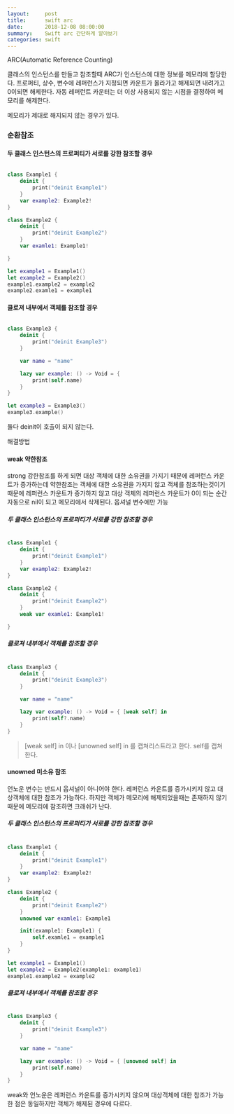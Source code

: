 ```yaml
---
layout:     post
title:      swift arc
date:       2018-12-08 08:00:00
summary:    Swift arc 간단하게 알아보기
categories: swift
---
```


ARC(Automatic Reference Counting)

클래스의 인스턴스를 만들고 참조할때 ARC가 인스턴스에 대한 정보를 메모리에 할당한다.
프로퍼티, 상수, 변수에 레퍼런스가 지정되면 카운트가 올라가고 해제되면 내려가고 0이되면 해제한다.
자동 레퍼런트 카운터는 더 이상 사용되지 않는 시점을 결정하여 메모리를 해제한다.


메모리가 제대로 해지되지 않는 경우가 있다.

### 순환참조

#### 두 클래스 인스턴스의 프로퍼티가 서로를 강한 참조할 경우

```Swift

class Example1 {
    deinit {
        print("deinit Example1")
    }
    var example2: Example2!
}

class Example2 {
    deinit {
        print("deinit Example2")
    }
    var examle1: Example1!

}

let example1 = Example1()
let example2 = Example2()
example1.example2 = example2
example2.examle1 = example1

```

#### 클로져 내부에서 객체를 참조할 경우

```Swift

class Example3 {
    deinit {
        print("deinit Example3")
    }

    var name = "name"

    lazy var example: () -> Void = {
        print(self.name)
    }
}

let example3 = Example3()
example3.example()

```

둘다 deinit이 호출이 되지 않는다.

해결방법

#### weak 약한참조
strong 강한참조를 하게 되면 대상 객체에 대한 소유권을 가지기 때문에 레퍼런스 카운트가 증가하는데
약한참조는 객체에 대한 소유권을 가지지 않고 객체를 참조하는것이기 때문에 레퍼런스 카운트가 증가하지 않고 대상 객체의 레퍼런스 카운트가 0이 되는 순간 자동으로 nil이 되고 메모리에서 삭제된다.
옵셔널 변수에만 가능

##### 두 클래스 인스턴스의 프로퍼티가 서로를 강한 참조할 경우

```Swift

class Example1 {
    deinit {
        print("deinit Example1")
    }
    var example2: Example2!
}

class Example2 {
    deinit {
        print("deinit Example2")
    }
    weak var examle1: Example1!

}

```

##### 클로져 내부에서 객체를 참조할 경우

```Swift

class Example3 {
    deinit {
        print("deinit Example3")
    }

    var name = "name"

    lazy var example: () -> Void = { [weak self] in
        print(self?.name)
    }
}

```

> [weak self] in 이나 [unowned self] in 를 캡쳐리스트라고 한다. self를 캡쳐한다.

#### unowned 미소유 참조
언노운 변수는 반드시 옵셔널이 아니어야 한다.
레퍼런스 카운트를 증가시키지 않고 대상객체에 대한 참조가 가능하다.
하지만 객체가 메모리에 해제되었을때는 존재하지 않기 때문에 메모리에 참조하면 크래쉬가 난다.

##### 두 클래스 인스턴스의 프로퍼티가 서로를 강한 참조할 경우

```Swift

class Example1 {
    deinit {
        print("deinit Example1")
    }
    var example2: Example2!
}

class Example2 {
    deinit {
        print("deinit Example2")
    }
    unowned var examle1: Example1

    init(example1: Example1) {
        self.examle1 = example1
    }
}

let example1 = Example1()
let example2 = Example2(example1: example1)
example1.example2 = example2

```

##### 클로져 내부에서 객체를 참조할 경우

```Swift

class Example3 {
    deinit {
        print("deinit Example3")
    }

    var name = "name"

    lazy var example: () -> Void = { [unowned self] in
        print(self.name)
    }
}

```


weak와 언노운은 레퍼런스 카운트를 증가시키지 않으며 대상객체에 대한 참조가 가능한 점은 동일하지만 객체가 해제된 경우에 다르다.
